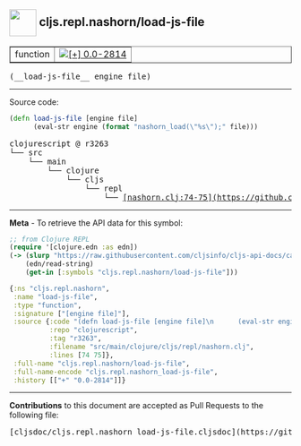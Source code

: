 ## <img width="48px" valign="middle" src="http://i.imgur.com/Hi20huC.png"> cljs.repl.nashorn/load-js-file

 <table border="1">
<tr>

<td>function</td>
<td><a href="https://github.com/cljsinfo/cljs-api-docs/tree/0.0-2814"><img valign="middle" alt="[+] 0.0-2814" src="https://img.shields.io/badge/+-0.0--2814-lightgrey.svg"></a> </td>
</tr>
</table>

 <samp>
(__load-js-file__ engine file)<br>
</samp>

---





Source code:

```clj
(defn load-js-file [engine file]
      (eval-str engine (format "nashorn_load(\"%s\");" file)))
```

 <pre>
clojurescript @ r3263
└── src
    └── main
        └── clojure
            └── cljs
                └── repl
                    └── <ins>[nashorn.clj:74-75](https://github.com/clojure/clojurescript/blob/r3263/src/main/clojure/cljs/repl/nashorn.clj#L74-L75)</ins>
</pre>


---

__Meta__ - To retrieve the API data for this symbol:

```clj
;; from Clojure REPL
(require '[clojure.edn :as edn])
(-> (slurp "https://raw.githubusercontent.com/cljsinfo/cljs-api-docs/catalog/cljs-api.edn")
    (edn/read-string)
    (get-in [:symbols "cljs.repl.nashorn/load-js-file"]))
```

```clj
{:ns "cljs.repl.nashorn",
 :name "load-js-file",
 :type "function",
 :signature ["[engine file]"],
 :source {:code "(defn load-js-file [engine file]\n      (eval-str engine (format \"nashorn_load(\\\"%s\\\");\" file)))",
          :repo "clojurescript",
          :tag "r3263",
          :filename "src/main/clojure/cljs/repl/nashorn.clj",
          :lines [74 75]},
 :full-name "cljs.repl.nashorn/load-js-file",
 :full-name-encode "cljs.repl.nashorn_load-js-file",
 :history [["+" "0.0-2814"]]}

```

---

__Contributions__ to this document are accepted as Pull Requests to the following file:

 <pre>
[cljsdoc/cljs.repl.nashorn_load-js-file.cljsdoc](https://github.com/cljsinfo/cljs-api-docs/blob/master/cljsdoc/cljs.repl.nashorn_load-js-file.cljsdoc)
</pre>

